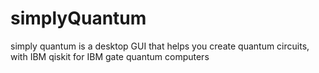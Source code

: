 # simplyQuantum
simply quantum is a desktop GUI that helps you create quantum circuits, with IBM qiskit for IBM gate quantum computers
